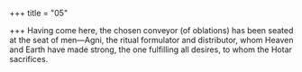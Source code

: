 +++
title = "05"

+++
Having come here, the chosen conveyor (of oblations) has been seated at  the seat of men—Agni, the ritual formulator and distributor,
whom Heaven and Earth have made strong, the one fulfilling all desires,  to whom the Hotar sacrifices.